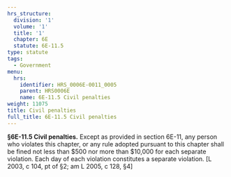 ```yaml
---
hrs_structure:
  division: '1'
  volume: '1'
  title: '1'
  chapter: 6E
  statute: 6E-11.5
type: statute
tags:
  - Government
menu:
  hrs:
    identifier: HRS_0006E-0011_0005
    parent: HRS0006E
    name: 6E-11.5 Civil penalties
weight: 11075
title: Civil penalties
full_title: 6E-11.5 Civil penalties
---
```

**§6E-11.5 Civil penalties.** Except as provided in section 6E-11, any person who violates this chapter, or any rule adopted pursuant to this chapter shall be fined not less than $500 nor more than $10,000 for each separate violation. Each day of each violation constitutes a separate violation. [L 2003, c 104, pt of §2; am L 2005, c 128, §4]